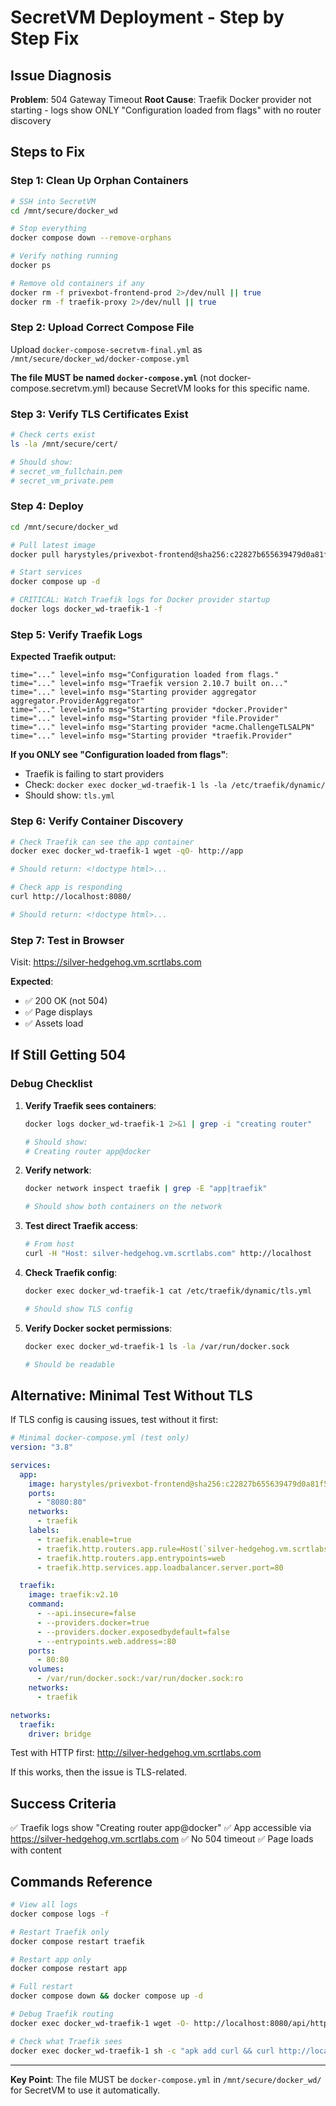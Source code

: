# SecretVM Deployment - Step by Step Fix

## Issue Diagnosis

**Problem**: 504 Gateway Timeout
**Root Cause**: Traefik Docker provider not starting - logs show ONLY "Configuration loaded from flags" with no router discovery

## Steps to Fix

### Step 1: Clean Up Orphan Containers

```bash
# SSH into SecretVM
cd /mnt/secure/docker_wd

# Stop everything
docker compose down --remove-orphans

# Verify nothing running
docker ps

# Remove old containers if any
docker rm -f privexbot-frontend-prod 2>/dev/null || true
docker rm -f traefik-proxy 2>/dev/null || true
```

### Step 2: Upload Correct Compose File

Upload `docker-compose-secretvm-final.yml` as `/mnt/secure/docker_wd/docker-compose.yml`

**The file MUST be named `docker-compose.yml`** (not docker-compose.secretvm.yml) because SecretVM looks for this specific name.

### Step 3: Verify TLS Certificates Exist

```bash
# Check certs exist
ls -la /mnt/secure/cert/

# Should show:
# secret_vm_fullchain.pem
# secret_vm_private.pem
```

### Step 4: Deploy

```bash
cd /mnt/secure/docker_wd

# Pull latest image
docker pull harystyles/privexbot-frontend@sha256:c22827b655639479d0a81f5c5e627d901161c3b5d973d7839f8f36a581c363a7

# Start services
docker compose up -d

# CRITICAL: Watch Traefik logs for Docker provider startup
docker logs docker_wd-traefik-1 -f
```

### Step 5: Verify Traefik Logs

**Expected Traefik output:**
```
time="..." level=info msg="Configuration loaded from flags."
time="..." level=info msg="Traefik version 2.10.7 built on..."
time="..." level=info msg="Starting provider aggregator aggregator.ProviderAggregator"
time="..." level=info msg="Starting provider *docker.Provider"
time="..." level=info msg="Starting provider *file.Provider"
time="..." level=info msg="Starting provider *acme.ChallengeTLSALPN"
time="..." level=info msg="Starting provider *traefik.Provider"
```

**If you ONLY see "Configuration loaded from flags"**:
- Traefik is failing to start providers
- Check: `docker exec docker_wd-traefik-1 ls -la /etc/traefik/dynamic/`
- Should show: `tls.yml`

### Step 6: Verify Container Discovery

```bash
# Check Traefik can see the app container
docker exec docker_wd-traefik-1 wget -qO- http://app

# Should return: <!doctype html>...

# Check app is responding
curl http://localhost:8080/

# Should return: <!doctype html>...
```

### Step 7: Test in Browser

Visit: https://silver-hedgehog.vm.scrtlabs.com

**Expected**:
- ✅ 200 OK (not 504)
- ✅ Page displays
- ✅ Assets load

## If Still Getting 504

### Debug Checklist

1. **Verify Traefik sees containers**:
   ```bash
   docker logs docker_wd-traefik-1 2>&1 | grep -i "creating router"

   # Should show:
   # Creating router app@docker
   ```

2. **Verify network**:
   ```bash
   docker network inspect traefik | grep -E "app|traefik"

   # Should show both containers on the network
   ```

3. **Test direct Traefik access**:
   ```bash
   # From host
   curl -H "Host: silver-hedgehog.vm.scrtlabs.com" http://localhost
   ```

4. **Check Traefik config**:
   ```bash
   docker exec docker_wd-traefik-1 cat /etc/traefik/dynamic/tls.yml

   # Should show TLS config
   ```

5. **Verify Docker socket permissions**:
   ```bash
   docker exec docker_wd-traefik-1 ls -la /var/run/docker.sock

   # Should be readable
   ```

## Alternative: Minimal Test Without TLS

If TLS config is causing issues, test without it first:

```yaml
# Minimal docker-compose.yml (test only)
version: "3.8"

services:
  app:
    image: harystyles/privexbot-frontend@sha256:c22827b655639479d0a81f5c5e627d901161c3b5d973d7839f8f36a581c363a7
    ports:
      - "8080:80"
    networks:
      - traefik
    labels:
      - traefik.enable=true
      - traefik.http.routers.app.rule=Host(`silver-hedgehog.vm.scrtlabs.com`)
      - traefik.http.routers.app.entrypoints=web
      - traefik.http.services.app.loadbalancer.server.port=80

  traefik:
    image: traefik:v2.10
    command:
      - --api.insecure=false
      - --providers.docker=true
      - --providers.docker.exposedbydefault=false
      - --entrypoints.web.address=:80
    ports:
      - 80:80
    volumes:
      - /var/run/docker.sock:/var/run/docker.sock:ro
    networks:
      - traefik

networks:
  traefik:
    driver: bridge
```

Test with HTTP first: http://silver-hedgehog.vm.scrtlabs.com

If this works, then the issue is TLS-related.

## Success Criteria

✅ Traefik logs show "Creating router app@docker"
✅ App accessible via https://silver-hedgehog.vm.scrtlabs.com
✅ No 504 timeout
✅ Page loads with content

## Commands Reference

```bash
# View all logs
docker compose logs -f

# Restart Traefik only
docker compose restart traefik

# Restart app only
docker compose restart app

# Full restart
docker compose down && docker compose up -d

# Debug Traefik routing
docker exec docker_wd-traefik-1 wget -O- http://localhost:8080/api/http/routers

# Check what Traefik sees
docker exec docker_wd-traefik-1 sh -c "apk add curl && curl http://localhost:8080/api/rawdata"
```

---

**Key Point**: The file MUST be `docker-compose.yml` in `/mnt/secure/docker_wd/` for SecretVM to use it automatically.
